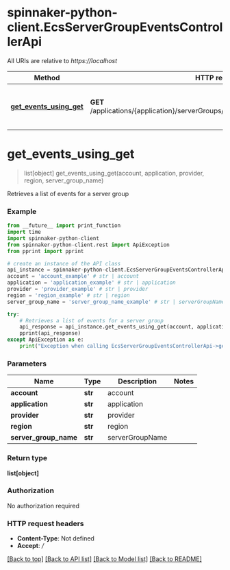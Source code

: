 # spinnaker-python-client.EcsServerGroupEventsControllerApi

All URIs are relative to *https://localhost*

Method | HTTP request | Description
------------- | ------------- | -------------
[**get_events_using_get**](EcsServerGroupEventsControllerApi.md#get_events_using_get) | **GET** /applications/{application}/serverGroups/{account}/{serverGroupName}/events | Retrieves a list of events for a server group


# **get_events_using_get**
> list[object] get_events_using_get(account, application, provider, region, server_group_name)

Retrieves a list of events for a server group

### Example
```python
from __future__ import print_function
import time
import spinnaker-python-client
from spinnaker-python-client.rest import ApiException
from pprint import pprint

# create an instance of the API class
api_instance = spinnaker-python-client.EcsServerGroupEventsControllerApi()
account = 'account_example' # str | account
application = 'application_example' # str | application
provider = 'provider_example' # str | provider
region = 'region_example' # str | region
server_group_name = 'server_group_name_example' # str | serverGroupName

try:
    # Retrieves a list of events for a server group
    api_response = api_instance.get_events_using_get(account, application, provider, region, server_group_name)
    pprint(api_response)
except ApiException as e:
    print("Exception when calling EcsServerGroupEventsControllerApi->get_events_using_get: %s\n" % e)
```

### Parameters

Name | Type | Description  | Notes
------------- | ------------- | ------------- | -------------
 **account** | **str**| account | 
 **application** | **str**| application | 
 **provider** | **str**| provider | 
 **region** | **str**| region | 
 **server_group_name** | **str**| serverGroupName | 

### Return type

**list[object]**

### Authorization

No authorization required

### HTTP request headers

 - **Content-Type**: Not defined
 - **Accept**: */*

[[Back to top]](#) [[Back to API list]](../README.md#documentation-for-api-endpoints) [[Back to Model list]](../README.md#documentation-for-models) [[Back to README]](../README.md)

